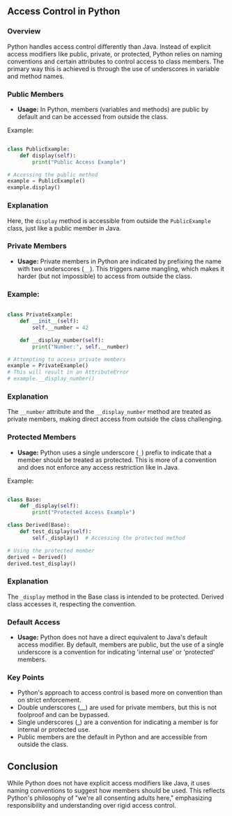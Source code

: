 ## Access Control in Python

### Overview

Python handles access control differently than Java. Instead of explicit access modifiers like public, private, or protected, Python relies on naming conventions and certain attributes to control access to class members. The primary way this is achieved is through the use of underscores in variable and method names.

### Public Members

- **Usage:** In Python, members (variables and methods) are public by default and can be accessed from outside the class.


Example:

```python

class PublicExample:
    def display(self):
        print("Public Access Example")

# Accessing the public method
example = PublicExample()
example.display()
```

### Explanation

Here, the `display` method is accessible from outside the `PublicExample` class, just like a public member in Java.

### Private Members

- **Usage:** Private members in Python are indicated by prefixing the name with two underscores (`__`). This triggers name mangling, which makes it harder (but not impossible) to access from outside the class.

### Example:


```python

class PrivateExample:
    def __init__(self):
        self.__number = 42

    def __display_number(self):
        print("Number:", self.__number)

# Attempting to access private members
example = PrivateExample()
# This will result in an AttributeError
# example.__display_number()
```
### Explanation

The `__number` attribute and the `__display_number` method are treated as private members, making direct access from outside the class challenging.

### Protected Members

- **Usage:** Python uses a single underscore (`_`) prefix to indicate that a member should be treated as protected. This is more of a convention and does not enforce any access restriction like in Java.


Example:

```python

class Base:
    def _display(self):
        print("Protected Access Example")

class Derived(Base):
    def test_display(self):
        self._display()  # Accessing the protected method

# Using the protected member
derived = Derived()
derived.test_display()
```
### Explanation

The `_display` method in the Base class is intended to be protected. Derived class accesses it, respecting the convention.

### Default Access

- **Usage:** Python does not have a direct equivalent to Java's default access modifier. By default, members are public, but the use of a single underscore is a convention for indicating 'internal use' or 'protected' members.

### Key Points

- Python's approach to access control is based more on convention than on strict enforcement.
- Double underscores (__) are used for private members, but this is not foolproof and can be bypassed.
- Single underscores (_) are a convention for indicating a member is for internal or protected use.
- Public members are the default in Python and are accessible from outside the class.

## Conclusion

While Python does not have explicit access modifiers like Java, it uses naming conventions to suggest how members should be used. This reflects Python's philosophy of "we're all consenting adults here," emphasizing responsibility and understanding over rigid access control.
